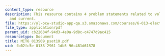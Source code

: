 ```yaml
---
content_type: resource
description: This resource contains 4 problem statements related to voltage, transmitter,
  and current.
file: https://ol-ocw-studio-app-qa.s3.amazonaws.com/courses/6-013-electromagnetics-and-applications-spring-2009/fb02fc5e013329611db596c481d61878_MIT6_013S09_pset10.pdf
file_type: application/pdf
parent_uid: cb22634f-94d3-4e0a-9d8c-c4747d9ac415
resourcetype: Document
title: MIT6_013S09_pset10.pdf
uid: fb02fc5e-0133-2961-1db5-96c481d61878
---
```

